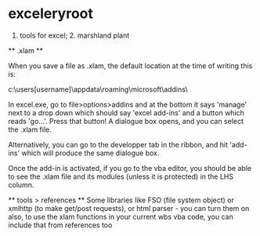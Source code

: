 # exceleryroot
1. tools for excel; 2. marshland plant

** .xlam **

When you save a file as .xlam, the default location at the time of writing this is:

c:\users\[username]\appdata\roaming\microsoft\addins\

In excel.exe, go to file>options>addins and at the bottom it says 'manage' next to a drop down which should say 'excel add-ins' and a button which reads 'go...'. Press that button! A dialogue box opens, and you can select the .xlam file.

Alternatively, you can go to the developper tab in the ribbon, and hit 'add-ins' which will produce the same dialogue box.

Once the add-in is activated, if you go to the vba editor, you should be able to see the .xlam file and its modules (unless it is protected) in the LHS column.

** tools > references **
Some libraries like FSO (file system object) or xmlhttp (to make get/post requests), or html parser - you can turn them on
also, to use the xlam functions in your current wbs vba code, you can include that from references too

